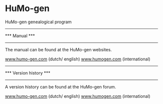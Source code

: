 HuMo-gen
========

HuMo-gen genealogical program

***************
*** Manual  ***
***************

The manual can be found at the HuMo-gen websites.

www.humo-gen.com (dutch/ english)
www.humogen.com (international)

************************
*** Version history  ***
************************

A version history can be found at the HuMo-gen forum.

www.humo-gen.com (dutch/ english)
www.humogen.com (international)
